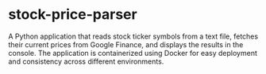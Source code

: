 # stock-price-parser
A Python application that reads stock ticker symbols from a text file, fetches their current prices from Google Finance, and displays the results in the console. The application is containerized using Docker for easy deployment and consistency across different environments.
